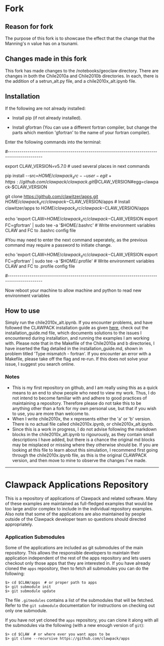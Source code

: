 # Fork
## Reason for fork
The purpose of this fork is to showcase the effect that the change that the Manning's n value has on a tsunami.

## Changes made in this fork
This fork has made changes to the /notebooks/geoclaw directory. There are changes in both the Chile2010a and Chile2010b directories. In each, there is the addition of a setrun_alt.py file, and a chile2010x_alt.ipynb file.


## Installation

If the following are not already installed:

- Install pip (if not already installed).

- Install gfortran (You can use a different fortran compiler, but change the parts which mention 'gfortran' to the name of your fortran compiler).

Enter the following commands into the terminal:

#-----------------------------------------------------------------------------------------------

export CLAW_VERSION=v5.7.0  # used several places in next commands

pip install --src=$HOME/clawpack_src --user -e git+https://github.com/clawpack/clawpack.git@$CLAW_VERSION#egg=clawpack-$CLAW_VERSION

git clone https://github.com/clawitzer/apps.git $HOME/clawpack_src/clawpack-$CLAW_VERSION/apps # Install clawitzer/apps to $HOME/clawpack_src/clawpack-$CLAW_VERSION/apps

echo 'export CLAW=$HOME/clawpack_src/clawpack-$CLAW_VERSION export FC=gfortran' | sudo tee -a '$HOME/.bashrc' # Write environment variables CLAW and FC to .bashrc config file

#You may need to enter the next command seperately, as the previous command may require a password to initiate change.

echo 'export CLAW=$HOME/clawpack_src/clawpack-$CLAW_VERSION export FC=gfortran' | sudo tee -a '$HOME/.profile' # Write environment variables CLAW and FC to .profile config file

#-----------------------------------------------------------------------------------------------

Now reboot your machine to allow machine and python to read new environment variables


## How to use
Simply run the chile2010x_alt.ipynb. If you encounter problems, and have followed the CLAWPACK installation guide as given [here](https://www.clawpack.org/installing.html#pip-install), check out the installation_guide.md file, which documents solutions to the issues I encountered during installation, and running the examples I am working with. Please note that in the Makefile of the Chile2010a and b directories, I have inserted the flag detailed in the installation_guide.md, shown in problem titled 'Type mismatch - fortran'. If you encounter an error with a Makefile, please take off the flag and re-run. If this does not solve your issue, I suggest you search online. 

### Notes
- This is my first repository on github, and I am really using this as a quick means to an end to show people who need to view my work. Thus, I do not intend to become familiar with and adhere to good practices of maintaining a repository. Therefore please do not take this to be anything other than a fork for my own personal use, but that if you wish to use, you are more than welcome to. 
- When I write chile2010x, the x represents either the 'a' or 'b' version. There is no actual file called chile2010x.ipynb, or chile2010x_alt.ipynb.
- Since this is a work in progress, I do not advise following the markdown blocks in the chile2010x_alt.ipynb to rigourously, as they contain small descriptions I have added, but there is a chance the original md blocks may be misplaced or missing where they otherwise should be. If you are looking at this file to learn about this simulation, I recommend first going through the chile2010x.ipynb file, as this is the original CLAWPACK version, and then move to mine to observe the changes I've made.

---
# Clawpack Applications Repository

This is a repository of applications of Clawpack and related software.  Many of these examples are maintained as full-fledged examples that would be too large and/or complex to include in the individual repository examples.  Also note that some of the applications are also maintained by people outside of the Clawpack developer team so questions should directed appropriately.

### Application Submodules
Some of the applications are included as git submodules of the main repository.  This allows the responsible developers to maintain their application independent of the rest of the apps repository and lets users checkout only those apps that they are interested in.  If you have already cloned the `apps` repository, then to fetch all submodules you can do the following:
```
$> cd $CLAW/apps  # or proper path to apps
$> git submodule init
$> git submodule update
```

The file `.gitmodules` contains a list of the submodules that will be fetched.  Refer to the `git submodule` documentation for instructions on checking out only one submodule.

If you have not yet cloned the `apps` repository, you can clone it along with all the submodules via the following (with a new enough version of `git`):
```
$> cd $CLAW  # or where ever you want apps to be
$> git clone --recursive https://github.com/clawpack/apps
```

